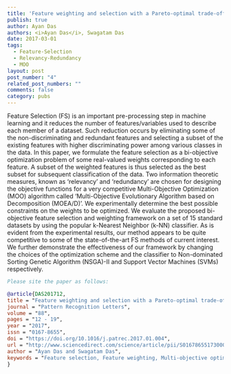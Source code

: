 ```yaml
---
title: 'Feature weighting and selection with a Pareto-optimal trade-off between relevancy and redundancy'
publish: true
author: Ayan Das
authors: <i>Ayan Das</i>, Swagatam Das
date: 2017-03-01
tags:
  - Feature-Selection
  - Relevancy-Redundancy
  - MOO
layout: post
post_number: "4"
related_post_numbers: ""
comments: false
category: pubs
---
```


Feature Selection (FS) is an important pre-processing step in machine learning and it reduces the number of features/variables used to describe each member of a dataset. Such reduction occurs by eliminating some of the non-discriminating and redundant features and selecting a subset of the existing features with higher discriminating power among various classes in the data. In this paper, we formulate the feature selection as a bi-objective optimization problem of some real-valued weights corresponding to each feature. A subset of the weighted features is thus selected as the best subset for subsequent classification of the data. Two information theoretic measures, known as ‘relevancy’ and ‘redundancy’ are chosen for designing the objective functions for a very competitive Multi-Objective Optimization (MOO) algorithm called ‘Multi-Objective Evolutionary Algorithm based on Decomposition (MOEA/D)’. We experimentally determine the best possible constraints on the weights to be optimized. We evaluate the proposed bi-objective feature selection and weighting framework on a set of 15 standard datasets by using the popular k-Nearest Neighbor (k-NN) classifier. As is evident from the experimental results, our method appears to be quite competitive to some of the state-of-the-art FS methods of current interest. We further demonstrate the effectiveness of our framework by changing the choices of the optimization scheme and the classifier to Non-dominated Sorting Genetic Algorithm (NSGA)-II and Support Vector Machines (SVMs) respectively.

~~~BibTex
Please site the paper as follows:

@article{DAS201712,
title = "Feature weighting and selection with a Pareto-optimal trade-off between relevancy and redundancy",
journal = "Pattern Recognition Letters",
volume = "88",
pages = "12 - 19",
year = "2017",
issn = "0167-8655",
doi = "https://doi.org/10.1016/j.patrec.2017.01.004",
url = "http://www.sciencedirect.com/science/article/pii/S0167865517300041",
author = "Ayan Das and Swagatam Das",
keywords = "Feature selection, Feature weighting, Multi-objective optimization, Information measure, Classification,"
}
~~~